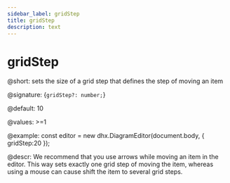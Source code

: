 ```yaml
---
sidebar_label: gridStep
title: gridStep
description: text
---
```


# gridStep

@short: sets the size of a grid step that defines the step of moving an item

@signature: {`gridStep?: number;`}

@default: 10

@values: >=1

@example:
const editor = new dhx.DiagramEditor(document.body, {
    gridStep:20
});

@descr:
We recommend that you use arrows while moving an item in the editor. This way sets exactly one grid step of moving the item, whereas using a mouse can cause shift the item to several grid steps.